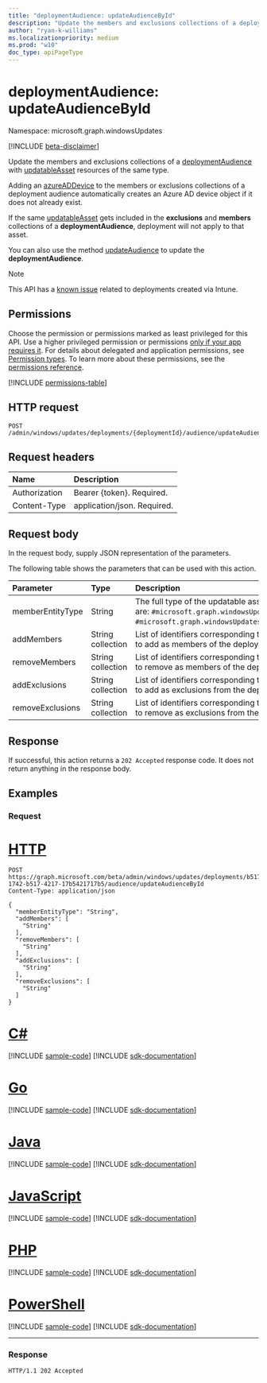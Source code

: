 ```yaml
---
title: "deploymentAudience: updateAudienceById"
description: "Update the members and exclusions collections of a deploymentAudience with updatableAsset resources of the same type."
author: "ryan-k-williams"
ms.localizationpriority: medium
ms.prod: "w10"
doc_type: apiPageType
---
```


# deploymentAudience: updateAudienceById

Namespace: microsoft.graph.windowsUpdates

[!INCLUDE [beta-disclaimer](../../includes/beta-disclaimer.md)]

Update the members and exclusions collections of a [deploymentAudience](../resources/windowsupdates-deploymentaudience.md) with [updatableAsset](../resources/windowsupdates-updatableasset.md) resources of the same type.

Adding an [azureADDevice](../resources/windowsupdates-azureaddevice.md) to the members or exclusions collections of a deployment audience automatically creates an Azure AD device object if it does not already exist.

If the same [updatableAsset](../resources/windowsupdates-updatableasset.md) gets included in the **exclusions** and **members** collections of a **deploymentAudience**, deployment will not apply to that asset.

You can also use the method [updateAudience](windowsupdates-deploymentaudience-updateaudience.md) to update the **deploymentAudience**.

> [!NOTE]
> This API has a [known issue](/Graph/known-issues#accessing-and-updating-deployment-audiences) related to deployments created via Intune.

## Permissions
Choose the permission or permissions marked as least privileged for this API. Use a higher privileged permission or permissions [only if your app requires it](/graph/permissions-overview#best-practices-for-using-microsoft-graph-permissions). For details about delegated and application permissions, see [Permission types](/graph/permissions-overview#permission-types). To learn more about these permissions, see the [permissions reference](/graph/permissions-reference).

<!-- { "blockType": "permissions", "name": "windowsupdates_deploymentaudience_updateaudiencebyid" } -->
[!INCLUDE [permissions-table](../includes/permissions/windowsupdates-deploymentaudience-updateaudiencebyid-permissions.md)]

## HTTP request

<!-- {
  "blockType": "ignored"
}
-->
``` http
POST /admin/windows/updates/deployments/{deploymentId}/audience/updateAudienceById
```

## Request headers
|Name|Description|
|:---|:---|
|Authorization|Bearer {token}. Required.|
|Content-Type|application/json. Required.|

## Request body
In the request body, supply JSON representation of the parameters.

The following table shows the parameters that can be used with this action.

|Parameter|Type|Description|
|:---|:---|:---|
|memberEntityType|String|The full type of the updatable assets. Possible values are: `#microsoft.graph.windowsUpdates.azureADDevice`, `#microsoft.graph.windowsUpdates.updatableAssetGroup`.|
|addMembers|String collection|List of identifiers corresponding to the updatable assets to add as members of the deployment audience.|
|removeMembers|String collection|List of identifiers corresponding to the updatable assets to remove as members of the deployment audience.|
|addExclusions|String collection|List of identifiers corresponding to the updatable assets to add as exclusions from the deployment audience.|
|removeExclusions|String collection|List of identifiers corresponding to the updatable assets to remove as exclusions from the deployment audience.|



## Response

If successful, this action returns a `202 Accepted` response code. It does not return anything in the response body.

## Examples

### Request


# [HTTP](#tab/http)
<!-- {
  "blockType": "request",
  "name": "deploymentaudience_updateaudiencebyid"
}
-->
``` http
POST https://graph.microsoft.com/beta/admin/windows/updates/deployments/b5171742-1742-b517-4217-17b5421717b5/audience/updateAudienceById
Content-Type: application/json

{
  "memberEntityType": "String",
  "addMembers": [
    "String"
  ],
  "removeMembers": [
    "String"
  ],
  "addExclusions": [
    "String"
  ],
  "removeExclusions": [
    "String"
  ]
}
```

# [C#](#tab/csharp)
[!INCLUDE [sample-code](../includes/snippets/csharp/deploymentaudience-updateaudiencebyid-csharp-snippets.md)]
[!INCLUDE [sdk-documentation](../includes/snippets/snippets-sdk-documentation-link.md)]

# [Go](#tab/go)
[!INCLUDE [sample-code](../includes/snippets/go/deploymentaudience-updateaudiencebyid-go-snippets.md)]
[!INCLUDE [sdk-documentation](../includes/snippets/snippets-sdk-documentation-link.md)]

# [Java](#tab/java)
[!INCLUDE [sample-code](../includes/snippets/java/deploymentaudience-updateaudiencebyid-java-snippets.md)]
[!INCLUDE [sdk-documentation](../includes/snippets/snippets-sdk-documentation-link.md)]

# [JavaScript](#tab/javascript)
[!INCLUDE [sample-code](../includes/snippets/javascript/deploymentaudience-updateaudiencebyid-javascript-snippets.md)]
[!INCLUDE [sdk-documentation](../includes/snippets/snippets-sdk-documentation-link.md)]

# [PHP](#tab/php)
[!INCLUDE [sample-code](../includes/snippets/php/deploymentaudience-updateaudiencebyid-php-snippets.md)]
[!INCLUDE [sdk-documentation](../includes/snippets/snippets-sdk-documentation-link.md)]

# [PowerShell](#tab/powershell)
[!INCLUDE [sample-code](../includes/snippets/powershell/deploymentaudience-updateaudiencebyid-powershell-snippets.md)]
[!INCLUDE [sdk-documentation](../includes/snippets/snippets-sdk-documentation-link.md)]

---

### Response

<!-- {
  "blockType": "response",
  "truncated": true
}
-->
``` http
HTTP/1.1 202 Accepted
```

